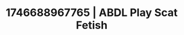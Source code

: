 ---
categories:
- AI-generated
- Sensory play
- Obedience kink
- Hands-on body
- Softcore vibes
- Bare skin
- ASMR
- Cosplay
image: /assets/images/1746688967765.jpg
layout: post
seo:
  description: Featured content with exclusive ABDL Play, Scat Fetish. HD images available.
  keywords: ABDL Play, Scat Fetish
  og_image: /assets/images/1746688967765.jpg
  schema_type: VisualArtwork
tags:
- ABDL Play
- '#1746688967765'
- Scat Fetish
title: 1746688967765 | ABDL Play Scat Fetish
---